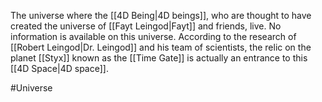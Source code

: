 The universe where the <span class="races">[[4D Being|4D beings]]</span>, who are thought to have created the universe of <span class="people">[[Fayt Leingod|Fayt]]</span> and friends, live.
No information is available on this universe.
According to the research of <span class="people">[[Robert Leingod|Dr. Leingod]]</span> and his team of scientists, the relic on the planet <span class="political-bodies-places">[[Styx]]</span> known as the <span class="miscellaneous">[[Time Gate]]</span> is actually an entrance to this <span class="political-bodies-places">[[4D Space|4D space]]</span>.

#Universe